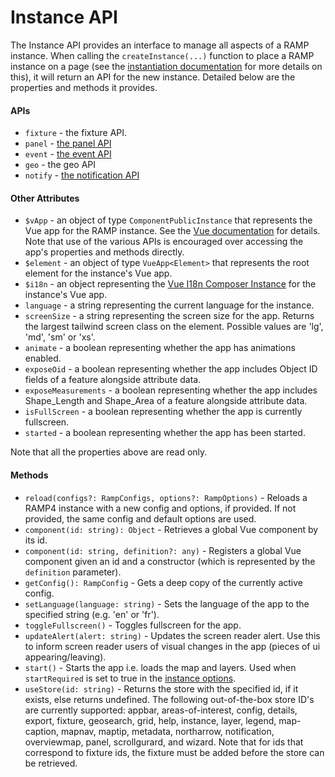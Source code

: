 # Instance API

The Instance API provides an interface to manage all aspects of a RAMP instance. When calling the `createInstance(...)` function to place a RAMP instance on a page (see the [instantiation documentation](../introduction/instantiation.md) for more details on this), it will return an API for the new instance. Detailed below are the properties and methods it provides.

#### APIs

* `fixture` - the fixture API.
* `panel` - [the panel API](panels.md#the-panel-api)
* `event` - [the event API](events.md)
* `geo` - the geo API
* `notify` - [the notification API](notifications.md)

#### Other Attributes

* `$vApp` - an object of type `ComponentPublicInstance` that represents the Vue app for the RAMP instance. See the [Vue documentation](https://vuejs.org/api/component-instance.html) for details. Note that use of the various APIs is encouraged over accessing the app's properties and methods directly.
* `$element` - an object of type `VueApp<Element>` that represents the root element for the instance's Vue app.
* `$i18n` - an object representing the [Vue I18n Composer Instance](https://vue-i18n.intlify.dev/api/composition.html#composer) for the instance's Vue app.
* `language` - a string representing the current language for the instance.
* `screenSize` - a string representing the screen size for the app. Returns the largest tailwind screen class on the element. Possible values are 'lg', 'md', 'sm' or 'xs'.
* `animate` - a boolean representing whether the app has animations enabled.
* `exposeOid` - a boolean representing whether the app includes Object ID fields of a feature alongside attribute data.
* `exposeMeasurements` - a boolean representing whether the app includes Shape_Length and Shape_Area of a feature alongside attribute data.
* `isFullScreen` - a boolean representing whether the app is currently fullscreen.
* `started` - a boolean representing whether the app has been started.

Note that all the properties above are read only.

#### Methods

* `reload(configs?: RampConfigs, options?: RampOptions)` - Reloads a RAMP4 instance with a new config and options, if provided. If not provided, the same config and default options are used.
* `component(id: string): Object` - Retrieves a global Vue component by its id.
* `component(id: string, definition?: any)` - Registers a global Vue component given an id and a constructor (which is represented by the `definition` parameter).
* `getConfig(): RampConfig` - Gets a deep copy of the currently active config.
* `setLanguage(language: string)` - Sets the language of the app to the specified string (e.g. 'en' or 'fr').
* `toggleFullscreen()` - Toggles fullscreen for the app.
* `updateAlert(alert: string)` - Updates the screen reader alert. Use this to inform screen reader users of visual changes in the app (pieces of ui appearing/leaving).
* `start()` - Starts the app i.e. loads the map and layers. Used when `startRequired` is set to true in the [instance options](../introduction/instantiation.md#instance-options).
* `useStore(id: string)` - Returns the store with the specified id, if it exists, else returns undefined. The following out-of-the-box store ID's are currently supported: appbar, areas-of-interest, config, details, export, fixture, geosearch, grid, help, instance, layer, legend, map-caption, mapnav, maptip, metadata, northarrow, notification, overviewmap, panel, scrollgurard, and wizard. Note that for ids that correspond to fixture ids, the fixture must be added before the store can be retrieved.





